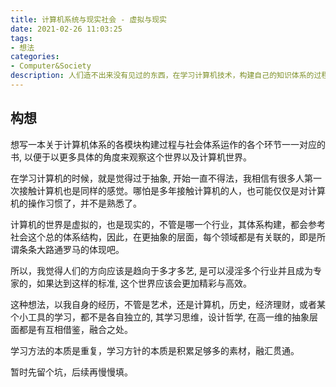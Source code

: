 ```yaml
---
title: 计算机系统与现实社会 - 虚拟与现实
date: 2021-02-26 11:03:25
tags:
- 想法
categories:
- Computer&Society
description: 人们造不出来没有见过的东西，在学习计算机技术，构建自己的知识体系的过程中发现，计算机系统及架构是可以映射到现实社会的运作。因此，我觉得，未来的世界，应该人人都了解计算机，人人都会编程。计算机会帮助我们将生活和时间变得更加的自由和高效。
---
```


## 构想

想写一本关于计算机体系的各模块构建过程与社会体系运作的各个环节一一对应的书, 以便于以更多具体的角度来观察这个世界以及计算机世界。

在学习计算机的时候，就是觉得过于抽象, 开始一直不得法，我相信有很多人第一次接触计算机也是同样的感觉。哪怕是多年接触计算机的人，也可能仅仅是对计算机的操作习惯了，并不是熟悉了。

计算机的世界是虚拟的，也是现实的，不管是哪一个行业，其体系构建，都会参考社会这个总的体系结构，因此，在更抽象的层面，每个领域都是有关联的，即是所谓条条大路通罗马的体现吧。

所以，我觉得人们的方向应该是趋向于多才多艺, 是可以浸淫多个行业并且成为专家的，如果达到这样的标准, 这个世界应该会更加精彩与高效。

这种想法，以我自身的经历，不管是艺术，还是计算机，历史，经济理财，或者某个小工具的学习，都不是各自独立的, 其学习思维，设计哲学, 在高一维的抽象层面都是有互相借鉴，融合之处。

学习方法的本质是重复，学习方针的本质是积累足够多的素材，融汇贯通。

暂时先留个坑，后续再慢慢填。
